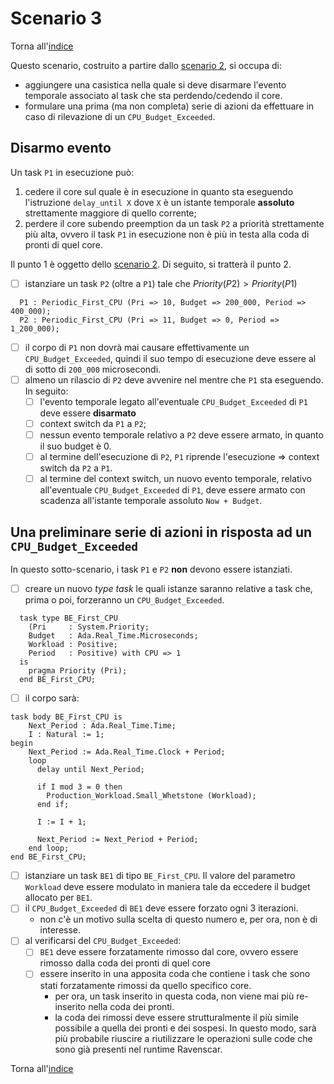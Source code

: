 # Scenario 3

Torna all'[indice](../index.md)

Questo scenario, costruito a partire dallo [scenario 2](../scenario_2/scenario_2.md), si occupa di:
- aggiungere una casistica nella quale si deve disarmare l'evento temporale associato al task che sta perdendo/cedendo il core.
- formulare una prima (ma non completa) serie di azioni da effettuare in caso di rilevazione di un `CPU_Budget_Exceeded`.

## Disarmo evento
Un task `P1` in esecuzione può:
1. cedere il core sul quale è in esecuzione in quanto sta eseguendo l'istruzione `delay_until X` dove `X` è un istante temporale **assoluto** strettamente maggiore di quello corrente;
2. perdere il core subendo preemption da un task `P2` a priorità strettamente più alta, ovvero il task `P1` in esecuzione non è più in testa alla coda di pronti di quel core.

Il punto $1$ è oggetto dello [scenario 2](../scenario_2/scenario_2.md).
Di seguito, si tratterà il punto $2$.

- [ ] istanziare un task `P2` (oltre a `P1`) tale che $Priority(P2) > Priority(P1)$

```
  P1 : Periodic_First_CPU (Pri => 10, Budget => 200_000, Period => 400_000);
  P2 : Periodic_First_CPU (Pri => 11, Budget => 0, Period => 1_200_000);
```
- [ ] il corpo di `P1` non dovrà mai causare effettivamente un `CPU_Budget_Exceeded`, quindi il suo tempo di esecuzione deve essere al di sotto di `200_000` microsecondi.
- [ ] almeno un rilascio di `P2` deve avvenire nel mentre che `P1` sta eseguendo. In seguito: 
  - [ ] l'evento temporale legato all'eventuale `CPU_Budget_Exceeded` di `P1` deve essere **disarmato**
  - [ ] context switch da `P1` a `P2`;
  - [ ] nessun evento temporale relativo a `P2` deve essere armato, in quanto il suo budget è $0$. 
  - [ ] al termine dell'esecuzione di `P2`, `P1` riprende l'esecuzione => context switch da `P2` a `P1`.
  - [ ] al termine del context switch, un nuovo evento temporale, relativo all'eventuale `CPU_Budget_Exceeded` di `P1`, deve essere armato con scadenza all'istante temporale assoluto `Now + Budget`.

## Una preliminare serie di azioni in risposta ad un `CPU_Budget_Exceeded`
In questo sotto-scenario, i task `P1` e `P2` **non** devono essere istanziati.
- [ ] creare un nuovo *type task* le quali istanze saranno relative a task che, prima o poi, forzeranno un `CPU_Budget_Exceeded`.
```
  task type BE_First_CPU
    (Pri     : System.Priority;
    Budget   : Ada.Real_Time.Microseconds;
    Workload : Positive;
    Period   : Positive) with CPU => 1
  is
    pragma Priority (Pri);
  end BE_First_CPU;
``` 
- [ ] il corpo sarà:
```
task body BE_First_CPU is
    Next_Period : Ada.Real_Time.Time;
    I : Natural := 1;
begin
    Next_Period := Ada.Real_Time.Clock + Period;
    loop
      delay until Next_Period;

      if I mod 3 = 0 then
        Production_Workload.Small_Whetstone (Workload);
      end if;

      I := I + 1;

      Next_Period := Next_Period + Period;
    end loop;
end BE_First_CPU;
```
- [ ] istanziare un task `BE1` di tipo `BE_First_CPU`. Il valore del parametro `Workload` deve essere modulato in maniera tale da eccedere il budget allocato per `BE1`.
- [ ] il `CPU_Budget_Exceeded` di `BE1` deve essere forzato ogni 3 iterazioni.
  - non c'è un motivo sulla scelta di questo numero e, per ora, non è di interesse.
- [ ] al verificarsi del `CPU_Budget_Exceeded`:
  - [ ] `BE1` deve essere forzatamente rimosso dal core, ovvero essere rimosso dalla coda dei pronti di quel core
  - [ ] essere inserito in una apposita coda che contiene i task che sono stati forzatamente rimossi da quello specifico core. 
    - per ora, un task inserito in questa coda, non viene mai più re-inserito nella coda dei pronti.
    - la coda dei rimossi deve essere strutturalmente il più simile possibile a quella dei pronti e dei sospesi. In questo modo, sarà più probabile riuscire a riutilizzare le operazioni sulle code che sono già presenti nel runtime Ravenscar.

Torna all'[indice](../index.md)
